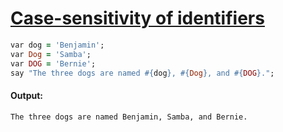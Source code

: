 [1]: http://rosettacode.org/wiki/Case-sensitivity_of_identifiers

# [Case-sensitivity of identifiers][1]

```ruby
var dog = 'Benjamin';
var Dog = 'Samba';
var DOG = 'Bernie';
say "The three dogs are named #{dog}, #{Dog}, and #{DOG}.";
```

#### Output:
```
The three dogs are named Benjamin, Samba, and Bernie.
```